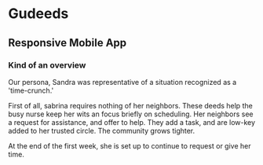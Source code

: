 # Gudeeds

## Responsive Mobile App

### Kind of an overview

Our persona, Sandra was representative of a situation recognized as a 'time-crunch.'

First of all, sabrina requires nothing of her neighbors. These deeds help the busy nurse keep her wits an focus briefly on scheduling.  Her neighbors see a request for assistance, and offer to help.  They add a task, and are low-key added to her trusted circle.  The community grows tighter.

At the end of the first week, she is set up to continue to request or give her time.
